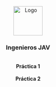 <a id="readme-top"></a>


<!-- PROJECT LOGO -->
<br />
<div align="center">
  <a href="https://github.com/2212002118/Ingenieros_JAV">
    <img src="imagenes/logo.png" alt="Logo" width="80" height="80">
  </a>

  <h3 align="center">Ingenieros JAV</h3>

  <p align="center">
    <br />
    <a><strong>Práctica 1</strong></a>
    <br />
    <br />
    <a><strong>Práctica 2</strong></a>
    <br />
    <br />
  </p>
</div>
